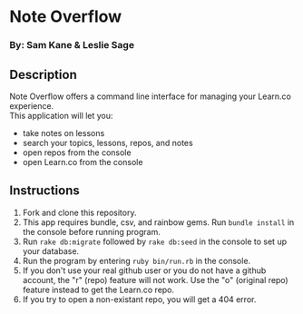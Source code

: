 # Note Overflow
### By: Sam Kane & Leslie Sage

## Description
Note Overflow offers a command line interface for managing your Learn.co experience.  
This application will let you:
   * take notes on lessons
   * search your topics, lessons, repos, and notes
   * open repos from the console
   * open Learn.co from the console

## Instructions

1. Fork and clone this repository.
2. This app requires bundle, csv, and rainbow gems.  Run `bundle install` in the console before running program. 
3. Run `rake db:migrate` followed by `rake db:seed` in the console to set up your database.
4. Run the program by entering `ruby bin/run.rb` in the console.
5. If you don't use your real github user or you do not have a github account, the "r" (repo) feature will not work.  Use the "o" (original repo) feature instead to get the Learn.co repo.
6. If you try to open a non-existant repo, you will get a 404 error.





